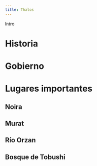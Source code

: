 ```yaml
---
title: Thalos
---
```


Intro

# Historia



# Gobierno



# Lugares importantes

## Noira

## Murat

## Río Orzan

## Bosque de Tobushi